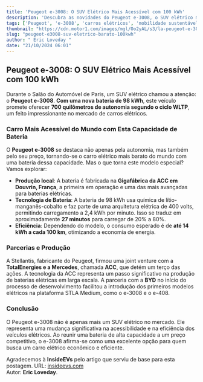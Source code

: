 ```yaml
---
title: 'Peugeot e-3008: O SUV Elétrico Mais Acessível com 100 kWh'
description: 'Descubra as novidades do Peugeot e-3008, o SUV elétrico mais barato do mundo com capacidade de 100 kWh.'
tags: ['Peugeot', 'e-3008', 'carros elétricos', 'mobilidade sustentável', 'baterias']
thumbnail: "https://cdn.motor1.com/images/mgl/Oo2yAL/s3/la-peugeot-e-3008-al-salone-di-parigi.jpg"
slug: "peugeot-e3008-suv-eletrico-barato-100kwh"
author: " Eric Loveday "
date: "21/10/2024 06:01"
---
```


## Peugeot e-3008: O SUV Elétrico Mais Acessível com 100 kWh

Durante o Salão do Automóvel de Paris, um SUV elétrico chamou a atenção: o **Peugeot e-3008**. **Com uma nova bateria de 98 kWh**, este veículo promete oferecer **700 quilômetros de autonomia segundo o ciclo WLTP**, um feito impressionante no mercado de carros elétricos.

### Carro Mais Acessível do Mundo com Esta Capacidade de Bateria

O **Peugeot e-3008** se destaca não apenas pela autonomia, mas também pelo seu preço, tornando-se o carro elétrico mais barato do mundo com uma bateria dessa capacidade. Mas o que torna este modelo especial? Vamos explorar:

- **Produção local**: A bateria é fabricada na **Gigafábrica da ACC em Douvrin, França**, a primeira em operação e uma das mais avançadas para baterias elétricas.
- **Tecnologia de Bateria**: A bateria de 98 kWh usa química de lítio-manganês-cobalto e faz parte de uma arquitetura elétrica de 400 volts, permitindo carregamento a 2,4 kWh por minuto. Isso se traduz em aproximadamente **27 minutos** para carregar de 20% a 80%.
- **Eficiência**: Dependendo do modelo, o consumo esperado é de **até 14 kWh a cada 100 km**, otimizando a economia de energia.

### Parcerias e Produção

A Stellantis, fabricante do Peugeot, firmou uma joint venture com a **TotalEnergies e a Mercedes**, chamada **ACC**, que detém um terço das ações. A tecnologia da ACC representa um passo significativo na produção de baterias elétricas em larga escala.  A parceria com a **BYD** no início do processo de desenvolvimento facilitou a introdução dos primeiros modelos elétricos na plataforma STLA Medium, como o e-3008 e o e-408.

### Conclusão

O Peugeot e-3008 não é apenas mais um SUV elétrico no mercado. Ele representa uma mudança significativa na acessibilidade e na eficiência dos veículos elétricos. Ao reunir uma bateria de alta capacidade a um preço competitivo, o e-3008 afirma-se como uma excelente opção para quem busca um carro elétrico econômico e eficiente.

Agradecemos à **InsideEVs** pelo artigo que serviu de base para esta postagem. 
URL: [insideevs.com](https://insideevs.com/news/737676/peugeot-3008-100-kwh-battery-cheap/)  
Autor: **Eric Loveday**.